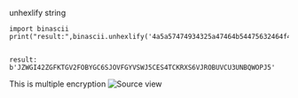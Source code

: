 unhexlify string
```
import binascii
print("result:",binascii.unhexlify('4a5a57474934325a47464b54475632464f4259474336534a4f564647595653574a354345533454434b52585336564a524f425556435533554e4251574f504a35'))


result: b'JZWGI42ZGFKTGV2FOBYGC6SJOVFGYVSWJ5CES4TCKRXS6VJROBUVCU3UNBQWOPJ5'
```
This is multiple encryption
![Source view](images/Base.JPG)
